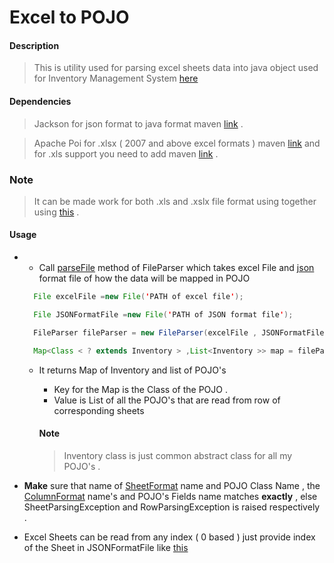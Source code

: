 # Excel to POJO


#### Description
>This is utility used for parsing excel sheets data into java object used for Inventory Management System [here](./#) 

#### Dependencies
> Jackson for json format to java format maven [link](https://mvnrepository.com/artifact/com.fasterxml.jackson.core/jackson-core) .

> Apache Poi for .xlsx ( 2007 and above excel formats ) maven [link](https://mvnrepository.com/artifact/org.apache.poi/poi-ooxml) and for .xls support you need to add maven [link](https://mvnrepository.com/artifact/org.apache.poi/poi) .

### Note

> It can be made work for both .xls and .xslx file format using together using [this](https://stackoverflow.com/a/11972571/8413082) .

#### Usage
*
  *  Call [parseFile](./#) method of FileParser which takes excel File and [json](./#) format file of how the data will be mapped in POJO 

    ```java
      File excelFile =new File('PATH of excel file');

      File JSONFormatFile =new File('PATH of JSON format file');

      FileParser fileParser = new FileParser(excelFile , JSONFormatFile ) ;

      Map<Class < ? extends Inventory > ,List<Inventory >> map = fileParser.parseFile();

    ```

  * It returns Map of Inventory and list of POJO's

     * Key for the Map is the Class of the POJO . 
     * Value is List of all the POJO's that are read from row of corresponding sheets

     #### Note 
     > Inventory class is just common abstract class for all my POJO's .


 *  **Make** sure that name of [SheetFormat]() name and POJO Class Name , the [ColumnFormat]() name's and POJO's Fields name matches **exactly**  , else SheetParsingException and RowParsingException is raised respectively .
  
  
 *  Excel Sheets can be read from any index  ( 0 based ) just provide index of the  Sheet in JSONFormatFile like [this]()


